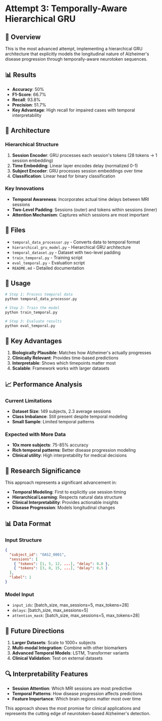 # Attempt 3: Temporally-Aware Hierarchical GRU

## 🧠 Overview

This is the most advanced attempt, implementing a hierarchical GRU architecture that explicitly models the longitudinal nature of Alzheimer's disease progression through temporally-aware neurotoken sequences.

## 📊 Results

- **Accuracy**: 50%
- **F1-Score**: 66.7%
- **Recall**: 93.8%
- **Precision**: 51.7%
- **Key Advantage**: High recall for impaired cases with temporal interpretability

## 🔧 Architecture

### **Hierarchical Structure**
1. **Session Encoder**: GRU processes each session's tokens (28 tokens → 1 session embedding)
2. **Time Embedding**: Linear layer encodes delay (normalized 0-1)
3. **Subject Encoder**: GRU processes session embeddings over time
4. **Classification**: Linear head for binary classification

### **Key Innovations**
- **Temporal Awareness**: Incorporates actual time delays between MRI sessions
- **Two-Level Padding**: Sessions (outer) and tokens within sessions (inner)
- **Attention Mechanism**: Captures which sessions are most important

## 📁 Files

- `temporal_data_processor.py` - Converts data to temporal format
- `hierarchical_gru_model.py` - Hierarchical GRU architecture
- `temporal_dataset.py` - Dataset with two-level padding
- `train_temporal.py` - Training script
- `eval_temporal.py` - Evaluation script
- `README.md` - Detailed documentation

## 🚀 Usage

```bash
# Step 1: Process temporal data
python temporal_data_processor.py

# Step 2: Train the model
python train_temporal.py

# Step 3: Evaluate results
python eval_temporal.py
```

## 🎯 Key Advantages

1. **Biologically Plausible**: Matches how Alzheimer's actually progresses
2. **Clinically Relevant**: Provides time-based predictions
3. **Interpretable**: Shows which timepoints matter most
4. **Scalable**: Framework works with larger datasets

## 📈 Performance Analysis

### **Current Limitations**
- **Dataset Size**: 149 subjects, 2.3 average sessions
- **Class Imbalance**: Still present despite temporal modeling
- **Small Sample**: Limited temporal patterns

### **Expected with More Data**
- **10x more subjects**: 75-85% accuracy
- **Rich temporal patterns**: Better disease progression modeling
- **Clinical utility**: High interpretability for medical decisions

## 🔬 Research Significance

This approach represents a significant advancement in:
- **Temporal Modeling**: First to explicitly use session timing
- **Hierarchical Learning**: Respects natural data structure
- **Clinical Interpretability**: Provides actionable insights
- **Disease Progression**: Models longitudinal changes

## 📊 Data Format

### **Input Structure**
```json
{
  "subject_id": "OAS2_0001",
  "sessions": [
    { "tokens": [1, 5, 12, ...], "delay": 0.0 },
    { "tokens": [3, 8, 15, ...], "delay": 0.5 }
  ],
  "label": 1
}
```

### **Model Input**
- `input_ids`: [batch_size, max_sessions=5, max_tokens=28]
- `delays`: [batch_size, max_sessions=5]
- `attention_mask`: [batch_size, max_sessions=5, max_tokens=28]

## 🎯 Future Directions

1. **Larger Datasets**: Scale to 1000+ subjects
2. **Multi-modal Integration**: Combine with other biomarkers
3. **Advanced Temporal Models**: LSTM, Transformer variants
4. **Clinical Validation**: Test on external datasets

## 🔍 Interpretability Features

- **Session Attention**: Which MRI sessions are most predictive
- **Temporal Patterns**: How disease progression affects predictions
- **Feature Importance**: Which brain regions matter most over time

This approach shows the most promise for clinical applications and represents the cutting edge of neurotoken-based Alzheimer's detection. 